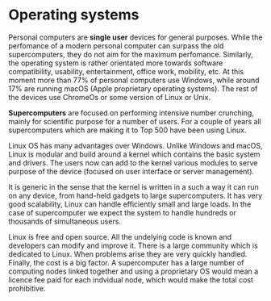 # Operating systems

Personal computers are **single user** devices for general purposes. While the
perfomance of a modern personal computer can surpass the old supercomputers,
they do not aim for the maximum perfomance. Similarly, the operating system is rather
orientated more towards software compatibility,  usability, entertainment,
office work,  mobility, etc. At this moment more than 77% of personal
computers use Windows, while around  17% are running macOS (Apple
proprietary operating systems). The rest of the devices use ChromeOs or some
version of Linux or Unix.

**Supercomputers** are focused on performing intensive number crunching,
mainly for scientific purpose for a number of users. For a couple of years all supercomputers
which are making it to Top 500 have been using Linux.  

Linux OS has many advantages over
Windows. Unlike Windows and macOS, Linux is modular and build around a kernel
which contains the basic system and drivers. The users now can add to the
kernel various modules to serve purpose of the device (focused on user
interface or server management). 

It is generic in the sense that the
kernel is written in a such a way it can run on any device, from hand-held
gadgets to large supercomputers. It has very good scalability, Linux can
handle efficiently small and large loads. In the case of supercomputer we
expect the system to handle hundreds or thousands of simultaneous users. 

Linux is free and open source. All the undelying code is known and
developers can modify and improve it. There is a large community which is dedicated
to Linux. When problems arise they are very quickly handled. Finally, the cost is a
big factor. A supercomputer has a large number of computing nodes linked together
and using a proprietary OS would mean a licence fee paid for each indvidual
node, which would make the total cost prohibitive.
